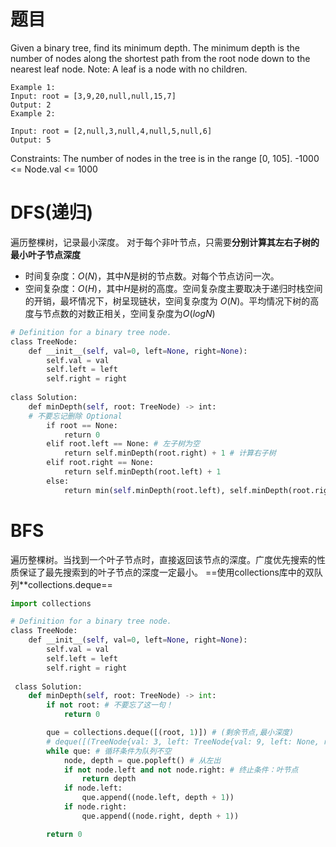# 题目
Given a binary tree, find its minimum depth.
The minimum depth is the number of nodes along the shortest path from the root node down to the nearest leaf node.
Note: A leaf is a node with no children.

```
Example 1:
Input: root = [3,9,20,null,null,15,7]
Output: 2
Example 2:

Input: root = [2,null,3,null,4,null,5,null,6]
Output: 5
```

Constraints:
The number of nodes in the tree is in the range [0, 105].
-1000 <= Node.val <= 1000

# DFS(递归)
遍历整棵树，记录最小深度。
对于每个非叶节点，只需要**分别计算其左右子树的最小叶子节点深度**
- 时间复杂度：$O(N)$，其中$N$是树的节点数。对每个节点访问一次。
- 空间复杂度：$O(H)$，其中$H$是树的高度。空间复杂度主要取决于递归时栈空间的开销，最坏情况下，树呈现链状，空间复杂度为 $O(N)$。平均情况下树的高度与节点数的对数正相关，空间复杂度为$O(logN)$
```python
# Definition for a binary tree node.
class TreeNode:
    def __init__(self, val=0, left=None, right=None):
        self.val = val
        self.left = left
        self.right = right
        
class Solution:
    def minDepth(self, root: TreeNode) -> int: 
    # 不要忘记删除 Optional
        if root == None:
            return 0
        elif root.left == None: # 左子树为空
            return self.minDepth(root.right) + 1 # 计算右子树
        elif root.right == None:
            return self.minDepth(root.left) + 1
        else:
            return min(self.minDepth(root.left), self.minDepth(root.right)) + 1
```

# BFS
遍历整棵树。当找到一个叶子节点时，直接返回该节点的深度。广度优先搜索的性质保证了最先搜索到的叶子节点的深度一定最小。
==使用collections库中的双队列**collections.deque==
```python
import collections

# Definition for a binary tree node.
class TreeNode:
    def __init__(self, val=0, left=None, right=None):
        self.val = val
        self.left = left
        self.right = right
 
 class Solution:
    def minDepth(self, root: TreeNode) -> int:
        if not root: # 不要忘了这一句！
            return 0

        que = collections.deque([(root, 1)]) # (剩余节点,最小深度)
        # deque([(TreeNode{val: 3, left: TreeNode{val: 9, left: None, right: None}, right: TreeNode{val: 20, left: TreeNode{val: 15, left: None, right: None}, right: TreeNode{val: 7, left: None, right: None}}}, 1)]) 
        while que: # 循环条件为队列不空
            node, depth = que.popleft() # 从左出
            if not node.left and not node.right: # 终止条件：叶节点
                return depth
            if node.left:
                que.append((node.left, depth + 1))
            if node.right:
                que.append((node.right, depth + 1))

        return 0
```